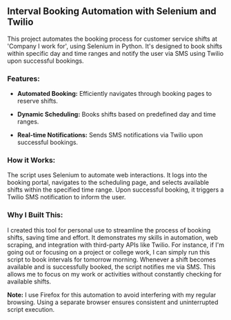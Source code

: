 ## Interval Booking Automation with Selenium and Twilio

This project automates the booking process for customer service shifts at 'Company I work for', using Selenium in Python. It's designed to book shifts within specific day and time ranges and notify the user via SMS using Twilio upon successful bookings.

### Features:

- **Automated Booking:** Efficiently navigates through booking pages to reserve shifts.
  
- **Dynamic Scheduling:** Books shifts based on predefined day and time ranges.

- **Real-time Notifications:** Sends SMS notifications via Twilio upon successful bookings.

### How it Works:

The script uses Selenium to automate web interactions. It logs into the booking portal, navigates to the scheduling page, and selects available shifts within the specified time range. Upon successful booking, it triggers a Twilio SMS notification to inform the user.

### Why I Built This:

I created this tool for personal use to streamline the process of booking shifts, saving time and effort. It demonstrates my skills in automation, web scraping, and integration with third-party APIs like Twilio. For instance, if I'm going out or focusing on a project or college work, I can simply run this script to book intervals for tomorrow morning. Whenever a shift becomes available and is successfully booked, the script notifies me via SMS. This allows me to focus on my work or activities without constantly checking for available shifts.

**Note:** I use Firefox for this automation to avoid interfering with my regular browsing. Using a separate browser ensures consistent and uninterrupted script execution.